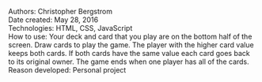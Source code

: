 Authors: Christopher Bergstrom<br>
Date created: May 28, 2016<br>
Technologies: HTML, CSS, JavaScript<br>
How to use: Your deck and card that you play are on the bottom half of the screen. Draw cards to play the game. The player with the higher card value keeps both cards. If both cards have the same value each card goes back to its original owner. The game ends when one player has all of the cards.<br>
Reason developed: Personal project
